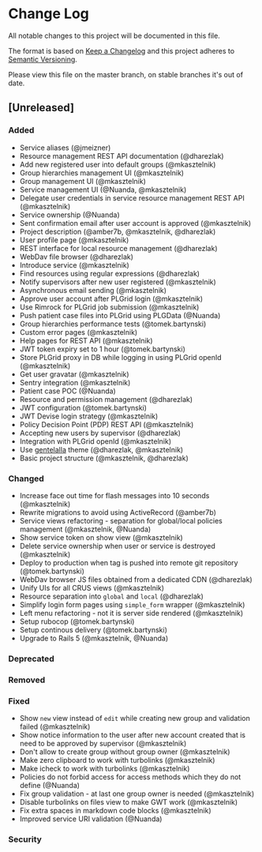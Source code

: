 # Change Log
All notable changes to this project will be documented in this file.

The format is based on [Keep a Changelog](http://keepachangelog.com/)
and this project adheres to [Semantic Versioning](http://semver.org/).

Please view this file on the master branch, on stable branches it's out of date.

## [Unreleased]
### Added
- Service aliases (@jmeizner)
- Resource management REST API documentation (@dharezlak)
- Add new registered user into default groups (@mkasztelnik)
- Group hierarchies management UI (@mkasztelnik)
- Group management UI (@mkasztelnik)
- Service management UI (@Nuanda, @mkasztelnik)
- Delegate user credentials in service resource management REST API (@mkasztelnik)
- Service ownership (@Nuanda)
- Sent confirmation email after user account is approved (@mkasztelnik)
- Project description (@amber7b, @mkasztelnik, @dharezlak)
- User profile page (@mkasztelnik)
- REST interface for local resource management (@dharezlak)
- WebDav file browser (@dharezlak)
- Introduce service (@mkasztelnik)
- Find resources using regular expressions (@dharezlak)
- Notify supervisors after new user registered (@mkasztelnik)
- Asynchronous email sending (@mkasztelnik)
- Approve user account after PLGrid login (@mkasztelnik)
- Use Rimrock for PLGrid job submission (@mkasztelnik)
- Push patient case files into PLGrid using PLGData (@Nuanda)
- Group hierarchies performance tests (@tomek.bartynski)
- Custom error pages (@mkasztelnik)
- Help pages for REST API (@mkasztelnik)
- JWT token expiry set to 1 hour (@tomek.bartynski)
- Store PLGrid proxy in DB while logging in using PLGrid openId (@mkasztelnik)
- Get user gravatar (@mkasztelnik)
- Sentry integration (@mkasztelnik)
- Patient case POC (@Nuanda)
- Resource and permission management (@dharezlak)
- JWT configuration (@tomek.bartynski)
- JWT Devise login strategy (@mkasztelnik)
- Policy Decision Point (PDP) REST API (@mkasztelnik)
- Accepting new users by supervisor (@dharezlak)
- Integration with PLGrid openId (@mkasztelnik)
- Use [gentelalla](https://github.com/puikinsh/gentelella) theme (@dharezlak, @mkasztelnik)
- Basic project structure (@mkasztelnik, @dharezlak)

### Changed
- Increase face out time for flash messages into 10 seconds (@mkasztelnik)
- Rewrite migrations to avoid using ActiveRecord (@amber7b)
- Service views refactoring - separation for global/local policies management (@mkasztelnik, @Nuanda)
- Show service token on show view (@mkasztelnik)
- Delete service ownership when user or service is destroyed (@mkasztelnik)
- Deploy to production when tag is pushed into remote git repository (@tomek.bartynski)
- WebDav browser JS files obtained from a dedicated CDN (@dharezlak)
- Unify UIs for all CRUS views (@mkasztelnik)
- Resource separation into `global` and `local` (@dharezlak)
- Simplify login form pages using `simple_form` wrapper (@mkasztelnik)
- Left menu refactoring - not it is server side rendered (@mkasztelnik)
- Setup rubocop (@tomek.bartynski)
- Setup continous delivery (@tomek.bartynski)
- Upgrade to Rails 5 (@mkasztelnik, @Nuanda)

### Deprecated

### Removed

### Fixed
- Show `new` view instead of `edit` while creating new group and validation failed (@mkasztelnik)
- Show notice information to the user after new account created that is need to
  be approved by supervisor (@mkasztelnik)
- Don't allow to create group without group owner (@mkasztelnik)
- Make zero clipboard to work with turbolinks (@mkasztelnik)
- Make icheck to work with turbolinks (@mkasztelnik)
- Policies do not forbid access for access methods which they do not define (@Nuanda)
- Fix group validation - at last one group owner is needed (@mkasztelnik)
- Disable turbolinks on files view to make GWT work (@mkasztelnik)
- Fix extra spaces in markdown code blocks (@mkasztelnik)
- Improved service URI validation (@Nuanda)

### Security
